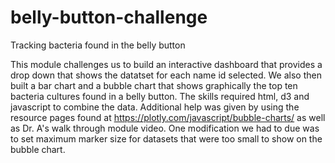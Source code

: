 # belly-button-challenge
Tracking bacteria found in the belly button

This module challenges us to build an interactive dashboard that provides a drop down that shows the datatset for each name id selected. We also then built a bar chart and a bubble chart that shows graphically the top ten bacteria cultures found in a belly button. The skills required html, d3 and javascript to combine the data. Additional help was given by using the resource pages found at https://plotly.com/javascript/bubble-charts/ as well as Dr. A's walk through module video. One modification we had to due was to set maximum marker size for datasets that were too small to show on the bubble chart. 
